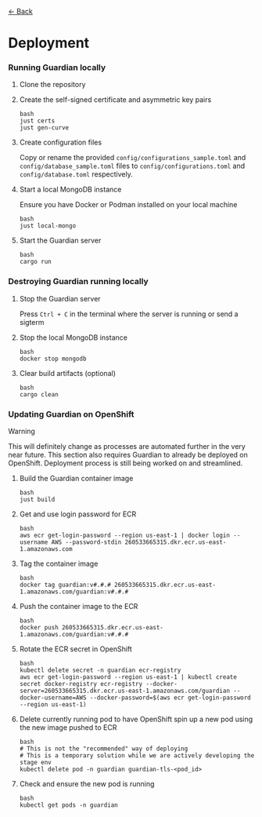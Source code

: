 [&#8592; Back](../#guardian)

# Deployment

### Running Guardian locally

1.  Clone the repository
2.  Create the self-signed certificate and asymmetric key pairs

        bash
        just certs
        just gen-curve

3.  Create configuration files

    Copy or rename the provided `config/configurations_sample.toml` and `config/database_sample.toml` files to `config/configurations.toml` and `config/database.toml` respectively.

4.  Start a local MongoDB instance

    Ensure you have Docker or Podman installed on your local machine

        bash
        just local-mongo

5.  Start the Guardian server

        bash
        cargo run

### Destroying Guardian running locally

1.  Stop the Guardian server

    Press `Ctrl + C` in the terminal where the server is running or send a sigterm

2.  Stop the local MongoDB instance

        bash
        docker stop mongodb

3.  Clear build artifacts (optional)

        bash
        cargo clean

### Updating Guardian on OpenShift

> [!WARNING]
> This will definitely change as processes are automated further in the very near future.
> This section also requires Guardian to already be deployed on OpenShift. Deployment process is still being worked on and streamlined.

1.  Build the Guardian container image

        bash
        just build

2.  Get and use login password for ECR

        bash
        aws ecr get-login-password --region us-east-1 | docker login --username AWS --password-stdin 260533665315.dkr.ecr.us-east-1.amazonaws.com

3.  Tag the container image

        bash
        docker tag guardian:v#.#.# 260533665315.dkr.ecr.us-east-1.amazonaws.com/guardian:v#.#.#

4.  Push the container image to the ECR

        bash
        docker push 260533665315.dkr.ecr.us-east-1.amazonaws.com/guardian:v#.#.#

5.  Rotate the ECR secret in OpenShift

        bash
        kubectl delete secret -n guardian ecr-registry
        aws ecr get-login-password --region us-east-1 | kubectl create secret docker-registry ecr-registry --docker-server=260533665315.dkr.ecr.us-east-1.amazonaws.com/guardian --docker-username=AWS --docker-password=$(aws ecr get-login-password --region us-east-1)

6.  Delete currently running pod to have OpenShift spin up a new pod using the new image pushed to ECR

        bash
        # This is not the "recommended" way of deploying
        # This is a temporary solution while we are actively developing the stage env
        kubectl delete pod -n guardian guardian-tls-<pod_id>

7.  Check and ensure the new pod is running

        bash
        kubectl get pods -n guardian
